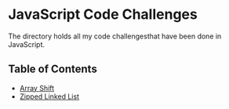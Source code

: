 # JavaScript Code Challenges

The directory holds all my code challengesthat have been done in JavaScript.

## Table of Contents
- [Array Shift](./ArrayShift/)
- [Zipped Linked List](./LinkedListZip/)